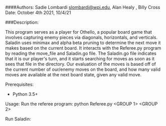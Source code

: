 ####Authors: Sadie Lombardi <slombardi@wpi.edu>, Alan Healy <?>, Billy Cross <?>
Date: October 4th 2021, 10/4/21

###Description:

This program serves as a player for Othello, a popular board game that involves capturing enemy pieces via diagonals, horizontals, and verticals.
Saladin uses minimax and alpha beta pruning to determine the next move it makes based on the current board. 
It interacts with the Referee.py program by reading the move_file and Saladin.go file. The Saladin.go file indicates
that it is our player's turn, and it starts searching for moves as soon as it sees that file in the directory.
Our evaluation of the moves is based off of the current number of our/enemy moves on the board, and how many valid moves are available
at the next board state, given any valid move.

Prerequisites:
* Python 3.5+

Usage:
Run the referee program:
python Referee.py <GROUP 1> <GROUP 2>

Run Saladin:
<Saladin>